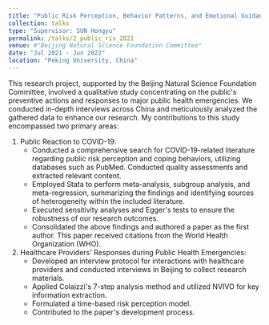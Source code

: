```yaml
---
title: "Public Risk Perception, Behavior Patterns, and Emotional Guidance Under Major Public Health Emergency"
collection: talks
type: "Supervisor: SUN Hongyu"
permalink: /talks/2_public_ris_2021
venue: #"Beijing Natural Science Foundation Committee"
date: "Jul 2021 - Jun 2022"
location: "Peking University, China"
---
```


This research project, supported by the Beijing Natural Science Foundation Committee, involved a qualitative study concentrating on the public's preventive actions and responses to major public health emergencies. We conducted in-depth interviews across China and meticulously analyzed the gathered data to enhance our research. My contributions to this study encompassed two primary areas:
1. Public Reaction to COVID-19:
   * Conducted a comprehensive search for COVID-19-related literature regarding public risk perception and coping behaviors, utilizing databases such as PubMed. Conducted quality assessments and extracted relevant content.
   * Employed Stata to perform meta-analysis, subgroup analysis, and meta-regression, summarizing the findings and identifying sources of heterogeneity within the included literature.
   * Executed sensitivity analyses and Egger's tests to ensure the robustness of our research outcomes.
   * Consolidated the above findings and authored a paper as the first author. This paper received citations from the World Health Organization (WHO).
2. Healthcare Providers' Responses during Public Health Emergencies:
   * Developed an interview protocol for interactions with healthcare providers and conducted interviews in Beijing to collect research materials.
   * Applied Colaizzi's 7-step analysis method and utilized NVIVO for key information extraction.
   * Formulated a time-based risk perception model.
   * Contributed to the paper's development process.
